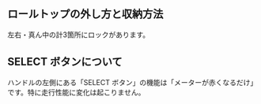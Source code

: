## ロールトップの外し方と収納方法

左右・真ん中の計3箇所にロックがあります。
<!-- ![locks](https://raw.githubusercontent.com/striderkein/S660-manual/images/locks.png) -->

## SELECT ボタンについて

ハンドルの左側にある「SELECT ボタン」の機能は「メーターが赤くなるだけ」です。特に走行性能に変化は起こりません。
